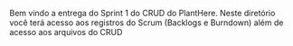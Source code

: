 Bem vindo a entrega do Sprint 1 do CRUD do PlantHere. Neste diretório você terá acesso aos registros do Scrum (Backlogs e Burndown) além de acesso aos arquivos do CRUD

